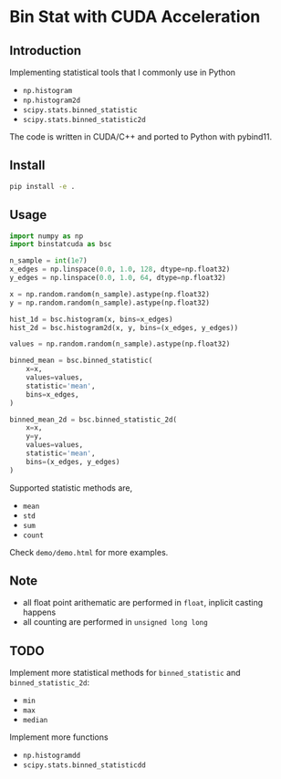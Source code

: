 # Bin Stat with CUDA Acceleration

## Introduction

Implementing statistical tools that I commonly use in Python

- `np.histogram`
- `np.histogram2d`
- `scipy.stats.binned_statistic`
- `scipy.stats.binned_statistic2d`

The code is written in CUDA/C++ and ported to Python with pybind11.

## Install


```sh
pip install -e . 
```

## Usage

```python
import numpy as np
import binstatcuda as bsc

n_sample = int(1e7)
x_edges = np.linspace(0.0, 1.0, 128, dtype=np.float32)
y_edges = np.linspace(0.0, 1.0, 64, dtype=np.float32)

x = np.random.random(n_sample).astype(np.float32)
y = np.random.random(n_sample).astype(np.float32)

hist_1d = bsc.histogram(x, bins=x_edges)
hist_2d = bsc.histogram2d(x, y, bins=(x_edges, y_edges))

values = np.random.random(n_sample).astype(np.float32)

binned_mean = bsc.binned_statistic(
    x=x,
    values=values,
    statistic='mean',
    bins=x_edges,
)

binned_mean_2d = bsc.binned_statistic_2d(
    x=x,
    y=y,
    values=values,
    statistic='mean',
    bins=(x_edges, y_edges)
)
```

Supported statistic methods are,


- `mean`
- `std`
- `sum`
- `count`

Check `demo/demo.html` for more examples.

## Note


- all float point arithematic are performed in `float`, inplicit casting happens
- all counting are performed in `unsigned long long`


## TODO


Implement more statistical methods for `binned_statistic` and `binned_statistic_2d`:

- `min`
- `max`
- `median`

Implement more functions

- `np.histogramdd`
- `scipy.stats.binned_statisticdd`

